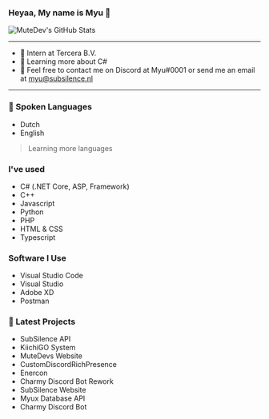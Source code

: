 ### Heyaa, My name is Myu 👋
  
![MuteDev's GitHub Stats](https://github-readme-stats.vercel.app/api?username=mutedev&show_icons=true&hide_border=true&theme=jolly)

---

- 🎒 Intern at Tercera B.V.
- 💜 Learning more about C#
- 💌 Feel free to contact me on Discord at Myu#0001 or send me an email at myu@subsilence.nl


---

### 💬 Spoken Languages
- Dutch
- English
> Learning more languages

### I've used
- C# (.NET Core, ASP, Framework)
- C++
- Javascript
- Python 
- PHP
- HTML & CSS
- Typescript

### Software I Use
- Visual Studio Code
- Visual Studio
- Adobe XD
- Postman


### 📕 Latest Projects
- SubSilence API
- KiichiGO System
- MuteDevs Website
- CustomDiscordRichPresence
- Enercon
- Charmy Discord Bot Rework
- SubSilence Website
- Myux Database API
- Charmy Discord Bot

